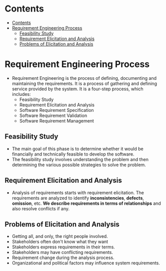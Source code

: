 # Contents

-   [Contents](#contents)
-   [Requirement Engineering Process](#requirement-engineering-process)
    -   [Feasibility Study](#feasibility-study)
    -   [Requirement Elicitation and Analysis](#requirement-elicitation-and-analysis)
    -   [Problems of Elicitation and Analysis](#problems-of-elicitation-and-analysis)

# Requirement Engineering Process

-   Requirement Engineering is the process of defining, documenting and maintaining the requirements. It is a process of gathering and defining service provided by the system. It is a four-step process, which includes:
    -   Feasibility Study
    -   Requirement Elicitation and Analysis
    -   Software Requirement Specification
    -   Software Requirement Validation
    -   Software Requirement Management

## Feasibility Study

-   The main goal of this phase is to determine whether it would be financially and technically feasible to develop the software.
-   The feasibility study involves understanding the problem and then determining the various possible strategies to solve the problem.

## Requirement Elicitation and Analysis

-   Analysis of requirements starts with requirement elicitation. The requirements are analyzed to identify **inconsistencies**, **defects**, **omission**, etc. **We describe requirements in terms of relationships** and also resolve conflicts if any.

## Problems of Elicitation and Analysis

-   Getting all, and only, the right people involved.
-   Stakeholders often don't know what they want
-   Stakeholders express requirements in their terms.
-   Stakeholders may have conflicting requirements.
-   Requirement change during the analysis process.
-   Organizational and political factors may influence system requirements.
